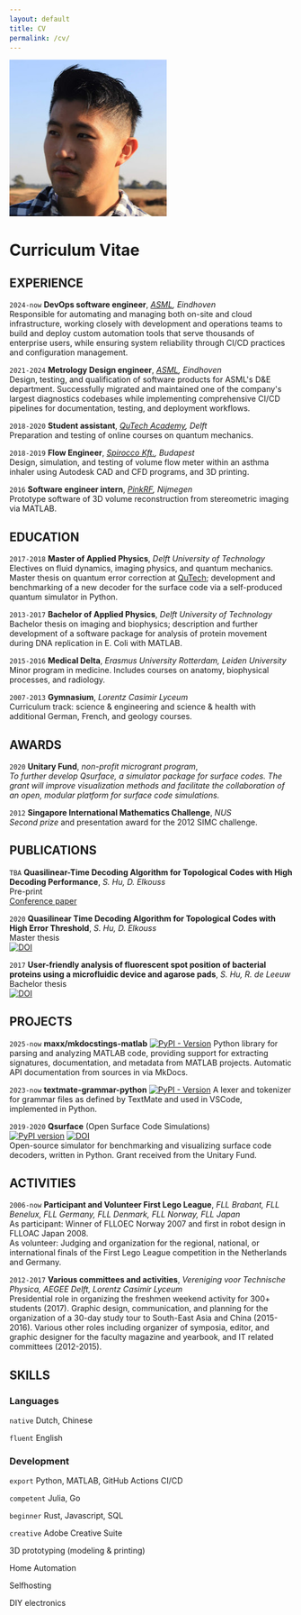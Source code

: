 ```yaml
---
layout: default
title: CV
permalink: /cv/
---
```

<link href="../assets/css/cv.css" type="text/css" rel="stylesheet" media="screen">

<div class="titlebar">
<div class="pic_box">
<img class="picture" src="/data/me.jpg" alt="Mark">
</div>
<h1>Curriculum Vitae</h1>
<!-- <p><a href="{{site.url}}/data/cv/CV_Shui_Hu_2020.pdf"> Download PDF</a></p> -->
</div>

## EXPERIENCE
`2024-now`
**DevOps software engineer**, _[ASML](https://www.asml.com/), Eindhoven_  
Responsible for automating and managing both on-site and cloud infrastructure, working closely with development and operations teams to build and deploy custom automation tools that serve thousands of enterprise users, while ensuring system reliability through CI/CD practices and configuration management.

`2021-2024`
**Metrology Design engineer**, _[ASML](https://www.asml.com/), Eindhoven_  
Design, testing, and qualification of software products for ASML's D&E department. Successfully migrated and maintained one of the company's largest diagnostics codebases while implementing comprehensive CI/CD pipelines for documentation, testing, and deployment workflows.

`2018-2020`
**Student assistant**, _[QuTech Academy](https://qutech.nl/academy/), Delft_  
Preparation and testing of online courses on quantum mechanics.

`2018-2019`
**Flow Engineer**, _[Spirocco Kft.](https://en.spirocco.com/), Budapest_  
Design, simulation, and testing of volume flow meter within an asthma inhaler using Autodesk CAD and CFD programs, and 3D printing.

`2016`
**Software engineer intern**, _[PinkRF](https://www.pinkrf.com/), Nijmegen_  
Prototype software of 3D volume reconstruction from stereometric imaging via MATLAB.

## EDUCATION

`2017-2018`
**Master of Applied Physics**, _Delft University of Technology_  
Electives on fluid dynamics, imaging physics, and quantum mechanics.
Master thesis on quantum error correction at [QuTech](https://www.qutech.nl); development and benchmarking of a new decoder for the surface code via a self-produced quantum simulator in Python.

`2013-2017`
**Bachelor of Applied Physics**, _Delft University of Technology_  
Bachelor thesis on imaging and biophysics; description and further development of a software package for analysis of protein movement during DNA replication in E. Coli with MATLAB.

`2015-2016`
**Medical Delta**, _Erasmus University Rotterdam, Leiden University_  
Minor program in medicine. Includes courses on anatomy, biophysical processes, and radiology.

`2007-2013`
**Gymnasium**, _Lorentz Casimir Lyceum_  
Curriculum track: science & engineering and science & health with additional German, French, and geology courses.

## AWARDS

`2020`
**Unitary Fund**, _non-profit microgrant program_,  
_To further develop Qsurface, a simulator package for surface codes. The grant will improve visualization methods and facilitate the collaboration of an open, modular platform for surface code simulations._

`2012`
**Singapore International Mathematics Challenge**, _NUS_  
_Second prize_ and presentation award for the 2012 SIMC challenge.

## PUBLICATIONS

`TBA`
**Quasilinear-Time Decoding Algorithm for Topological Codes with High Decoding Performance**, _S. Hu, D. Elkouss_  
Pre-print  
[Conference paper](https://www.researchgate.net/publication/344163179_Quasilinear_Time_Decoding_Algorithm_for_Topological_Codes_with_High_Error_Threshold)  

`2020`
**Quasilinear Time Decoding Algorithm for Topological Codes with High Error Threshold**, _S. Hu, D. Elkouss_  
Master thesis  
[![DOI](https://img.shields.io/badge/DOI-10.13140%2FRG.2.2.13495.96162-blue)](http://dx.doi.org/10.13140/RG.2.2.13495.96162)  

`2017`
**User-friendly analysis of fluorescent spot position of bacterial proteins using a microfluidic device and agarose pads**, _S. Hu, R. de Leeuw_  
Bachelor thesis  
[![DOI](https://img.shields.io/badge/DOI-10.13140%2FRG.2.2.34615.55205-blue)](http://dx.doi.org/10.13140/RG.2.2.34615.55205)  

## PROJECTS

`2025-now`
**maxx/mkdocstings-matlab**
[![PyPI - Version](https://img.shields.io/pypi/v/mkdocstrings-matlab.svg)](https://pypi.python.org/pypi/mkdocstings-matlab)
Python library for parsing and analyzing MATLAB code, providing support for extracting signatures, documentation, and metadata from MATLAB projects. Automatic API documentation from sources in via MkDocs.

`2023-now`
**textmate-grammar-python**
[![PyPI - Version](https://img.shields.io/pypi/v/textmate-grammar-python.svg)](https://pypi.python.org/pypi/textmate-grammar-python)
A lexer and tokenizer for grammar files as defined by TextMate and used in VSCode, implemented in Python. 

`2019-2020`
**Qsurface** (Open Surface Code Simulations)  
[![PyPI version](https://img.shields.io/pypi/v/qsurface.svg)](https://pypi.org/project/qsurface/) [![DOI](https://zenodo.org/badge/DOI/10.5281/zenodo.4247617.svg)](https://doi.org/10.5281/zenodo.4247617)  
Open-source simulator for benchmarking and visualizing surface code decoders, written in Python. Grant received from the Unitary Fund.

## ACTIVITIES

`2006-now`
**Participant and Volunteer First Lego League**, _FLL Brabant, FLL Benelux, FLL Germany, FLL Denmark, FLL Norway, FLL Japan_  
As participant: Winner of FLLOEC Norway 2007 and first in robot design in FLLOAC Japan 2008.  
As volunteer: Judging and organization for the regional, national, or international finals of the First Lego League competition in the Netherlands and Germany.

`2012-2017`
**Various committees and activities**, _Vereniging voor Technische Physica, AEGEE Delft, Lorentz Casimir Lyceum_  
Presidential role in organizing the freshmen weekend activity for 300+ students (2017). Graphic design, communication, and planning for the organization of a 30-day study tour to South-East Asia and China (2015-2016). Various other roles including organizer of symposia, editor, and graphic designer for the faculty magazine and yearbook, and IT related committees (2012-2015).

## SKILLS

### Languages

`native`
Dutch, Chinese

`fluent`
English

### Development

`export`
Python, MATLAB, GitHub Actions CI/CD

`competent`
Julia, Go

`beginner`
Rust, Javascript, SQL

`creative`
Adobe Creative Suite

3D prototyping (modeling & printing)

Home Automation

Selfhosting

DIY electronics
